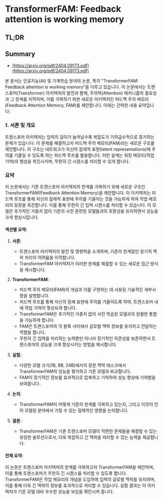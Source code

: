 # TransformerFAM: Feedback attention is working memory
## TL;DR
## Summary
- [https://arxiv.org/pdf/2404.09173.pdf](https://arxiv.org/pdf/2404.09173.pdf)

본 문서는 인공지능(AI) 및 기계학습 분야의 논문, 특히 "TransformerFAM: Feedback attention is working memory"을 다루고 있습니다. 이 논문에서는 트랜스포머(Transformer) 아키텍처의 발전과 함께, 주의력(Attention) 매커니즘의 중요성과 그 한계를 지적하며, 이를 극복하기 위한 새로운 아키텍처인 피드백 주의 메모리(Feedback Attention Memory, FAM)를 제안합니다. 아래는 간략한 내용 요약입니다:

### 1. 서론 및 개요

트랜스포머 아키텍처는 입력의 길이가 늘어날수록 복잡도가 기하급수적으로 증가하는 문제가 있습니다. 이 문제를 해결하고자 피드백 주의 메모리(FAM)라는 새로운 구조를 제안합니다. 이 구조는 네트워크가 자신의 잠재적 표현(latent representations)에 주의를 기울일 수 있도록 하는 피드백 루프를 활용합니다. 이런 설계는 워킹 메모리(작업 기억)의 형성을 촉진시키며, 무한히 긴 시퀀스를 처리할 수 있게 합니다.

### 요약

이 논문에서는 기존 트랜스포머 아키텍처의 한계를 극복하기 위해 새로운 구조인 TransformerFAM(Feedback Attention Memory)을 제안합니다. 이 아키텍처는 피드백 루프를 통해 자신의 잠재적 표현에 주의를 기울이는 것을 가능하게 하여 작업 메모리의 등장을 촉진합니다. 이를 통해 무한히 긴 입력 시퀀스를 처리할 수 있습니다. 이 모델은 추가적인 가중치 없이 기존의 사전 훈련된 모델들과의 호환성을 유지하면서 성능을 크게 향상시킵니다.

#### 섹션별 요약:

1. **서론**:
   - 트랜스포머 아키텍처의 발전 및 영향력을 소개하며, 기존의 한계점인 장기적 맥락 처리의 어려움을 지적합니다.
   - TransformerFAM 아키텍처가 이러한 문제를 해결할 수 있는 새로운 접근 방식을 제시합니다.

2. **TransformerFAM**:
   - 피드백 주의 메모리(FAM)의 개념과 이를 구현하는 데 사용된 기술적인 세부사항을 설명합니다.
   - 피드백 루프를 통해 자신의 잠재 표현에 주의를 기울이도록 하여, 트랜스포머 내에 작업 기억이 형성되게 합니다. 
   - TransformerFAM은 추가적인 가중치 없이 사전 학습된 모델과의 원활한 통합을 가능하게 합니다.
   - FAM은 트랜스포머의 각 블록 사이에서 글로벌 맥락 정보를 유지하고 전달하는 역할을 합니다.
   - 무한히 긴 입력을 처리하는 능력뿐만 아니라 장기적인 의존성을 보존하면서 트랜스포머의 성능을 크게 향상시키는 방법을 제시합니다.

3. **실험**:
   - 다양한 모델 크기(1B, 8B, 24B)에서의 장문 맥락 태스크에서 TransformerFAM의 성능을 평가하고 기존 모델과 비교합니다.
   - FAM이 장기적인 정보를 효과적으로 압축하고 기억하여 성능 향상에 기여함을 보여줍니다.

4. **논의**:
   - TransformerFAM이 어떻게 기존의 한계를 극복하고 있는지, 그리고 이것이 언어 모델링 분야에서 가질 수 있는 잠재적인 영향을 논의합니다.

5. **결론**:
   - TransformerFAM은 기존 트랜스포머 모델이 직면한 문제들을 해결할 수 있는 유망한 솔루션으로서, 더욱 복잡하고 긴 맥락을 처리할 수 있는 능력을 제공합니다.

#### 전체 요약:

이 논문은 트랜스포머 아키텍처의 한계를 극복하고자 TransformerFAM을 제안하며, 이를 통해 트랜스포머가 무한히 긴 시퀀스를 처리할 수 있도록 합니다. TransformerFAM은 작업 메모리의 개념을 도입하여 입력의 글로벌 맥락을 유지하며, 이를 통해 더욱 긴 맥락의 정보를 효과적으로 처리할 수 있습니다. 실험 결과는 이 아키텍처가 기존 모델 대비 우수한 성능을 보임을 확인시켜 줍니다.
